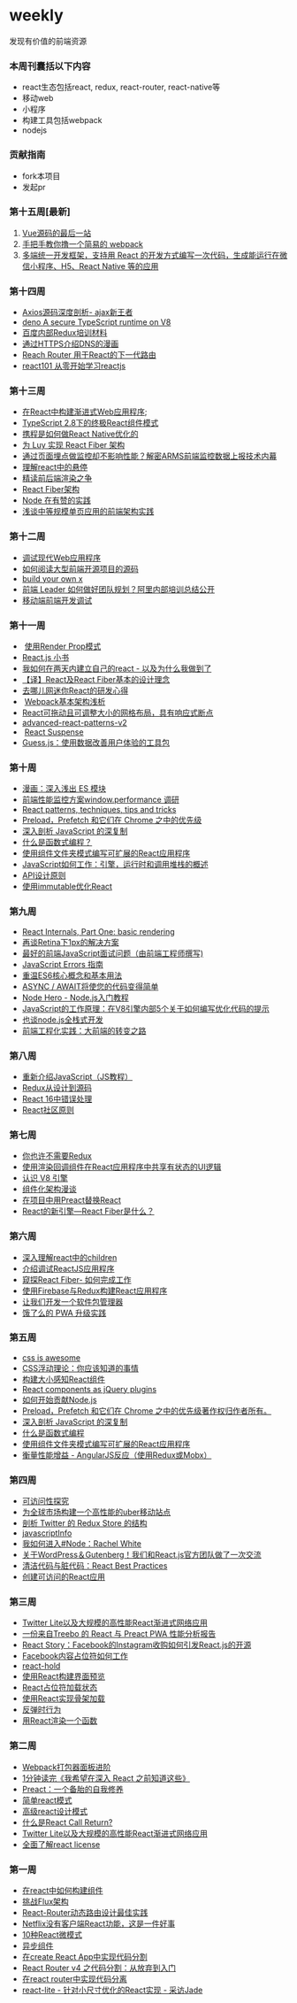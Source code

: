 # weekly
发现有价值的前端资源

### 本周刊囊括以下内容
+ react生态包括react, redux, react-router, react-native等
+ 移动web
+ 小程序
+ 构建工具包括webpack
+ nodejs

### 贡献指南
+ fork本项目
+ 发起pr

### 第十五周[最新]
1. [Vue源码的最后一站](https://zhuanlan.zhihu.com/p/37853734)
2. [手把手教你撸一个简易的 webpack](https://zhuanlan.zhihu.com/p/37864523)
3. [多端统一开发框架，支持用 React 的开发方式编写一次代码，生成能运行在微信小程序、H5、React Native 等的应用](https://github.com/NervJS/taro)

### 第十四周
+ [Axios源码深度剖析- ajax新王者](https://zhuanlan.zhihu.com/p/37379376)
+ [deno A secure TypeScript runtime on V8](https://github.com/ry/deno)
+ [百度内部Redux培训材料](https://zhuanlan.zhihu.com/p/37605477)
+ [通过HTTPS介绍DNS的漫画](https://hacks.mozilla.org/2018/05/a-cartoon-intro-to-dns-over-https/)
+ [Reach Router 用于React的下一代路由](https://reach.tech/router)
+ [react101 从零开始学习reactjs](https://github.com/kdchang/reactjs101)

### 第十三周
+ [在React中构建渐进式Web应用程序](https://blog.truthlabs.com/building-a-progressive-web-app-in-react-11c77a7fccb3);
+ [TypeScript 2.8下的终极React组件模式](https://zhuanlan.zhihu.com/p/37298514)
+ [携程是如何做React Native优化的](https://zhuanlan.zhihu.com/p/23715716)
+ [为 Luy 实现 React Fiber 架构](https://zhuanlan.zhihu.com/p/37098539)
+ [通过页面埋点做监控却不影响性能？解密ARMS前端监控数据上报技术内幕](https://zhuanlan.zhihu.com/p/37275225)
+ [理解react中的悬停](https://medium.com/@baphemot/understanding-react-suspense-1c73b4b0b1e6)
+ [精读前后端渲染之争](https://zhuanlan.zhihu.com/p/26366128)
+ [React Fiber架构](https://zhuanlan.zhihu.com/p/37095662)
+ [Node 在有赞的实践](https://juejin.im/post/5b0388006fb9a07aa213ae16?utm_source=gold_browser_extension)
+ [浅谈中等规模单页应用的前端架构实践](https://zhuanlan.zhihu.com/p/35061455)

### 第十二周

+ [调试现代Web应用程序](https://hacks.mozilla.org/2018/05/debugging-modern-web-applications/)
+ [如何阅读大型前端开源项目的源码](https://juejin.im/post/5afe3735518825426539afce)
+ [build your own x](https://github.com/danistefanovic/build-your-own-x)
+ [前端 Leader 如何做好团队规划？阿里内部培训总结公开](https://zhuanlan.zhihu.com/p/36911993)
+ [移动端前端开发调试](http://yujiangshui.com/multidevice-frontend-debug/)

### 第十一周
+  [使用Render Prop模式](https://cdb.reacttraining.com/use-a-render-prop-50de598f11ce)
+  [React.js 小书](http://huziketang.com/books/react/)
+  [我如何在两天内建立自己的react - 以及为什么我做到了](https://medium.com/@ajmd17/how-i-built-my-own-react-in-two-days-and-why-i-did-it-969c3d048f78)
+  [【译】React及React Fiber基本的设计理念](https://segmentfault.com/a/1190000009075692#articleHeader23)
+  [去哪儿网迷你React的研发心得](https://segmentfault.com/a/1190000011235844)
+  [Webpack基本架构浅析](https://zhuanlan.zhihu.com/p/36445010)
+  [React可拖动且可调整大小的网格布局，具有响应式断点](https://github.com/STRML/react-grid-layout)
+  [advanced-react-patterns-v2](https://github.com/kentcdodds/advanced-react-patterns-v2)
+  [React Suspense](https://github.com/facebook/react/pull/12279#event-1621005314)
+  [Guess.js：使用数据改善用户体验的工具包](https://github.com/guess-js/guess)

### 第十周
+ [漫画：深入浅出 ES 模块](https://zhuanlan.zhihu.com/p/36358695)
+ [前端性能监控方案window.performance 调研](https://www.cnblogs.com/sunshq/p/5312231.html)
+ [React patterns, techniques, tips and tricks ](https://github.com/vasanthk/react-bits)
+ [Preload，Prefetch 和它们在 Chrome 之中的优先级](http://www.w3cplus.com/performance/reloading/preload-prefetch-and-priorities-in-chrome.html?utm_source=tuicool&utm_medium=referral)
+ [深入剖析 JavaScript 的深复制](http://jerryzou.com/posts/dive-into-deep-clone-in-javascript/)
+ [什么是函数式编程？](http://www.lihaoyi.com/post/WhatsFunctionalProgrammingAllAbout.html)
+ [使用组件文件夹模式编写可扩展的React应用程序](https://medium.com/styled-components/component-folder-pattern-ee42df37ec68)
+ [JavaScript如何工作：引擎，运行时和调用堆栈的概述](https://blog.sessionstack.com/how-does-javascript-actually-work-part-1-b0bacc073cf)
+ [API设计原则](https://coolshell.cn/articles/18024.html)
+ [使用immutable优化React](https://github.com/Pines-Cheng/blog/issues/13?hmsr=toutiao.io&utm_medium=toutiao.io&utm_source=toutiao.io)

### 第九周

+ [React Internals, Part One: basic rendering](http://www.mattgreer.org/articles/react-internals-part-one-basic-rendering/)
+ [再谈Retina下1px的解决方案](http://www.w3cplus.com/css/fix-1px-for-retina.html)
+ [最好的前端JavaScript面试问题（由前端工程师撰写)](https://performancejs.com/post/hde6d32/The-Best-Frontend-JavaScript-Interview-Questions-%28written-by-a-Frontend-Engineer%29)
+ [JavaScript Errors 指南 ](https://github.com/Jocs/jocs.github.io/issues/1)
+ [重温ES6核心概念和基本用法](https://segmentfault.com/a/1190000009885614#articleHeader19)
+ [ASYNC / AWAIT将使您的代码变得简单](https://blog.patricktriest.com/what-is-async-await-why-should-you-care/)
+ [Node Hero - Node.js入门教程](https://blog.risingstack.com/node-hero-tutorial-getting-started-with-node-js/)
+ [JavaScript的工作原理：在V8引擎内部5个关于如何编写优化代码的提示](https://blog.sessionstack.com/how-javascript-works-inside-the-v8-engine-5-tips-on-how-to-write-optimized-code-ac089e62b12e)
+ [也谈node.js全栈式开发](https://www.kancloud.cn/kancloud/midway/48192)
+ [前端工程化实践：大前端的转变之路](https://zhuanlan.zhihu.com/p/28769103)

### 第八周

+ [重新介绍JavaScript（JS教程）](https://developer.mozilla.org/en-US/docs/Web/JavaScript/A_re-introduction_to_JavaScript)
+ [Redux从设计到源码](https://mp.weixin.qq.com/s?__biz=MjM5NjQ5MTI5OA==&mid=2651746564&idx=2&sn=556f491fe29846cdbf0e7dc9a4f6c2fe&chksm=bd12a8498a65215fa0af14657e50c20bf6e012b98573e81a25caa9f69ecdc5771dd4bfa5030c&mpshare=1&scene=1&srcid=0724tLyxFXid9PwWCovv41w9&key=c32c17d7706c6e267eb1ad508d07d16490af3f74d485a1d2af8e0f7d4f4dd8764209a7c0aa9158b3ceaeafe9c9051ed88b355f16fd5670006b71d2ea802c55c588d731b5ec8d0e0119705b71b423ab21&ascene=0&uin=MTAxMTAyODc2NQ%3D%3D&devicetype=iMac+MacBookAir6%2C2+OSX+OSX+10.10.5+build(14F2109)&version=12020110&nettype=WIFI&fontScale=100&pass_ticket=qX13lMwyH2HgckPgoAMEFUd4c21VRjyI9Oe14kSpTEF6G4PWTSCzjwCal1EpwWh7)
+ [React 16中错误处理](https://gist.github.com/gaearon/0f1a7b12640d477d4b9efa79913b3775)
+ [React社区原则](https://reactcommunity.org/)

### 第七周

+ [你也许不需要Redux](https://medium.com/@dan_abramov/you-might-not-need-redux-be46360cf367)
+ [使用渲染回调组件在React应用程序中共享有状态的UI逻辑](https://trevordmiller.com/blog/react-render-callback-components)
+ [认识 V8 引擎](https://zhuanlan.zhihu.com/p/27628685?spm=5176.100239.blogcont122058.16.WABtqs)
+ [组件化架构漫谈](http://www.jianshu.com/p/67a6004f6930)
+ [在项目中用Preact替换React](https://blog.gaya.ninja/articles/replacing-react-with-preact/?utm_source=hashnode.com)
+ [React的新引擎—React Fiber是什么？](https://mp.weixin.qq.com/s/AuwfW1vZeoeBEaioaFELzQ)

### 第六周

+ [深入理解react中的children](http://mxstbr.blog/2017/02/react-children-deepdive/)
+ [介绍调试ReactJS应用程序](https://medium.com/@baphemot/intro-to-debugging-reactjs-applications-67cf7a50b3dd)
+ [窥探React Fiber- 如何完成工作](http://makersden.io/blog/look-inside-fiber/)
+ [使用Firebase与Redux构建React应用程序](https://www.codementor.io/vijayst/using-firebase-with-redux-for-building-a-react-app-du1086puw)
+ [让我们开发一个软件包管理器](https://yarnpkg.com/blog/2017/07/11/lets-dev-a-package-manager/)
+ [饿了么的 PWA 升级实践](https://zhuanlan.zhihu.com/p/27853228)

### 第五周

+ [css is awesome](https://css-tricks.com/css-is-awesome/)
+ [CSS浮动理论：你应该知道的事情](https://www.smashingmagazine.com/2007/05/css-float-theory-things-you-should-know/)
+ [构建大小感知React组件](https://blog.logrocket.com/building-size-aware-react-components-b4c37e7d96e7)
+ [React components as jQuery plugins](https://swizec.com/blog/using-react-in-the-real-world/swizec/6710)
+ [如何开始贡献Node.js](https://nodesource.com/blog/how-to-start-contributing-to-node-js?utm_medium=Social&utm_source=twitter&utm_campaign=social)
+ [Preload，Prefetch 和它们在 Chrome 之中的优先级著作权归作者所有。](http://www.w3cplus.com/performance/reloading/preload-prefetch-and-priorities-in-chrome.html?utm_source=tuicool&utm_medium=referral)
+ [深入剖析 JavaScript 的深复制](http://jerryzou.com/posts/dive-into-deep-clone-in-javascript/)
+ [什么是函数式编程](http://www.lihaoyi.com/post/WhatsFunctionalProgrammingAllAbout.html)
+ [使用组件文件夹模式编写可扩展的React应用程序](https://medium.com/styled-components/component-folder-pattern-ee42df37ec68)
+ [衡量性能增益 - AngularJS反应（使用Redux或Mobx）](https://medium.com/@guptagaruda/measuring-performance-gains-angularjs-to-react-with-redux-or-mobx-fb221517455)

### 第四周

+ [可访问性探究](https://facebook.github.io/react/docs/accessibility.html)
+ [为全球市场构建一个高性能的uber移动站点](https://eng.uber.com/m-uber/)
+ [剖析 Twitter 的 Redux Store 的结构](https://wanqu.co/a/4699/2017-02-18-dissecting-twitters-redux-store-statuscode-medium.html?s=social)
+ [javascriptInfo](https://javascript.info/)
+ [我如何进入#Node：Rachel White](https://medium.com/@nodejs/how-i-got-into-node-rachel-white-913671778acc)
+ [关于WordPress＆Gutenberg！我们和React.js官方团队做了一次交流](https://wpcouple.com/interview-react-team-facebook-wordpress-gutenberg/)
+ [清洁代码与脏代码：React Best Practices](http://americanexpress.io/clean-code-dirty-code/)
+ [创建可访问的React应用](http://simplyaccessible.com/article/react-a11y/)

### 第三周
+ [Twitter Lite以及大规模的高性能React渐进式网络应用](https://div.io/topic/1963)
+ [一份来自Treebo 的 React 与 Preact PWA 性能分析报告](http://www.zcfy.cc/article/a-react-and-preact-progressive-web-app-performance-case-study-treebo-4250.html)
+ [React Story：Facebook的Instagram收购如何引发React.js的开源](https://stackshare.io/posts/the-react-story)
+ [Facebook内容占位符如何工作](https://cloudcannon.com/deconstructions/2014/11/15/facebook-content-placeholder-deconstruction.html)
+ [react-hold](https://github.com/toplan/react-hold)
+ [使用React构建界面预览](http://www.callumhart.com/blog/building-interface-previews-with-react)
+ [React占位符加载状态](http://matthewroach.me/react-placeholder-loading-state/)
+ [使用React实现骨架加载](https://codeburst.io/achieve-skeleton-loading-with-react-a12404678030)
+ [反弹时行为](https://developers.google.com/web/updates/2017/11/overscroll-behavior)
+ [用React渲染一个函数](https://blog.kentcdodds.com/rendering-a-function-with-react-ca3eaf0751e2)

### 第二周
+ [Webpack打包器面板进阶](http://web.jobbole.com/92901/)
+ [1分钟读完《我希望在深入 React 之前知道这些》](https://segmentfault.com/a/1190000011809919)
+ [Preact：一个备胎的自我修养](https://zhuanlan.zhihu.com/p/30796007)
+ [简单react模式](http://lucasmreis.github.io/blog/simple-react-patterns/)
+ [高级react设计模式](https://github.com/leanjscom/advanced-react-patterns)
+ [什么是React Call Return?](https://zhuanlan.zhihu.com/p/30915829)
+ [Twitter Lite以及大规模的高性能React渐进式网络应用](http://blog.csdn.net/neal1991/article/details/70193602)
+ [全面了解react license](https://github.com/ihtml5/weekly/blob/master/react%20license/%E5%85%A8%E9%9D%A2%E4%BA%86%E8%A7%A3react%20license.md)

### 第一周
+ [在react中如何构建组件](https://reallifeprogramming.com/how-to-structure-components-in-react-54fc43e71546)
+ [挑战Flux架构](https://medium.com/@raul.mihaila/challenging-the-flux-architecture-2838152a0f8f)
+ [React-Router动态路由设计最佳实践](https://segmentfault.com/a/1190000011765141)
+ [Netflix没有客户端React功能，这是一件好事](https://jakearchibald.com/2017/netflix-and-react/)
+ [10种React微模式](https://hackernoon.com/10-react-mini-patterns-c1da92f068c5)
+ [异步组件](https://gist.github.com/acdlite/a68433004f9d6b4cbc83b5cc3990c194)
+ [在create React App中实现代码分割](https://serverless-stack.com/chapters/code-splitting-in-create-react-app.html)
+ [React Router v4 之代码分割：从放弃到入门](http://www.wukai.me/2017/09/25/react-router-v4-code-splitting/)
+ [在react router中实现代码分离](https://github.com/ReactTraining/react-router/blob/master/packages/react-router-dom/docs/guides/code-splitting.md)
+ [react-lite - 针对小尺寸优化的React实现 - 采访Jade](https://survivejs.com/blog/react-lite-interview/)




